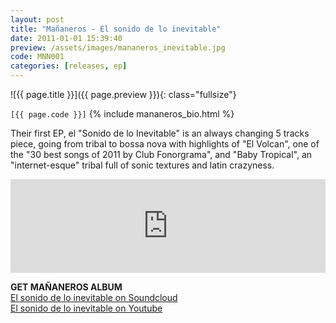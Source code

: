 ```yaml
---
layout:	post
title: "Mañaneros - El sonido de lo inevitable"
date: 2011-01-01 15:39:40
preview: /assets/images/mananeros_inevitable.jpg
code: MNN001
categories: [releases, ep]
---
```


![{{ page.title }}]({{ page.preview }}){: class="fullsize"}

`[{{ page.code }}]` {% include mananeros_bio.html %}

Their first EP, el "Sonido de lo Inevitable" is an always changing 5 tracks piece, going from tribal to bossa nova with highlights of "El Volcan", one of the "30 best songs of 2011 by Club Fonorgrama", and "Baby Tropical", an "internet-esque" tribal full of sonic textures and latin crazyness.

<iframe width="100%" scrolling="no" frameborder="no" src="https://w.soundcloud.com/player/?url=https%3A//api.soundcloud.com/playlists/1980642&amp;color=ff5500&amp;auto_play=false&amp;hide_related=false&amp;show_comments=true&amp;show_user=true&amp;show_reposts=false"></iframe>


**GET MAÑANEROS ALBUM**<br>
[El sonido de lo inevitable on Soundcloud](https://soundcloud.com/mananeros/sets/el-sonido-de-lo-inevitable)<br>
[El sonido de lo inevitable on Youtube](https://www.youtube.com/watch?v=sh-ZE07h8yA&list=PL9tNcJHjgqQFrZIorphomiSBUOZMWHEne)

